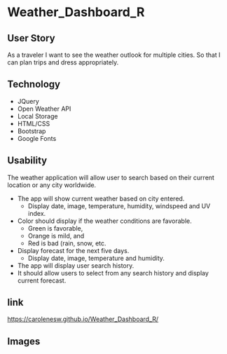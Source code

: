 # Weather_Dashboard_R

## User Story 

As a traveler I want to see the weather outlook for multiple cities. 
So that I can plan trips and dress appropriately.

## Technology

- JQuery
- Open Weather API
- Local Storage 
- HTML/CSS
- Bootstrap
- Google Fonts  

## Usability

The weather application will allow user to search based on their current location or any city worldwide.

- The app will show current weather based on city entered. 
    - Display date, image, temperature, humidity, windspeed and UV index.
- Color should display if the weather conditions are favorable. 
    - Green is favorable,
    - Orange is mild, and
    - Red is bad (rain, snow, etc.
- Display forecast for the next five days.
    - Display date, image, temperature and humidity.
- The app will display user search history.
- It should allow users to  select from any search history and display current forecast.


## link

https://carolenesw.github.io/Weather_Dashboard_R/

## Images

<img scr="Weather_Dashboard_R/Asset/image/green.png" width=100>


<img scr="../Asset/image/yellow.png" width=100>


<img scr="../Asset/image/red.png" width=100>

